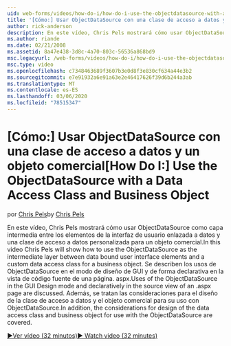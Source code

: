 ```yaml
---
uid: web-forms/videos/how-do-i/how-do-i-use-the-objectdatasource-with-a-data-access-class-and-business-object
title: '[Cómo:] Usar ObjectDataSource con una clase de acceso a datos y un objeto comercial | Microsoft Docs'
author: rick-anderson
description: En este vídeo, Chris Pels mostrará cómo usar ObjectDataSource como capa intermedia entre los elementos de la interfaz de usuario enlazada a datos y una cuenta de datos personalizada...
ms.author: riande
ms.date: 02/21/2008
ms.assetid: 8a47e438-3d8c-4a70-803c-56536a868bd9
msc.legacyurl: /web-forms/videos/how-do-i/how-do-i-use-the-objectdatasource-with-a-data-access-class-and-business-object
msc.type: video
ms.openlocfilehash: c7348463689f3607b3e0d8f3e830cf634a44e3b2
ms.sourcegitcommit: e7e91932a6e91a63e2e46417626f39d6b244a3ab
ms.translationtype: MT
ms.contentlocale: es-ES
ms.lasthandoff: 03/06/2020
ms.locfileid: "78515347"
---
```

# <a name="how-do-i-use-the-objectdatasource-with-a-data-access-class-and-business-object"></a><span data-ttu-id="6b8b4-103">[Cómo:] Usar ObjectDataSource con una clase de acceso a datos y un objeto comercial</span><span class="sxs-lookup"><span data-stu-id="6b8b4-103">[How Do I:] Use the ObjectDataSource with a Data Access Class and Business Object</span></span>

<span data-ttu-id="6b8b4-104">por [Chris Pels](https://twitter.com/chrispels)</span><span class="sxs-lookup"><span data-stu-id="6b8b4-104">by [Chris Pels](https://twitter.com/chrispels)</span></span>

<span data-ttu-id="6b8b4-105">En este vídeo, Chris Pels mostrará cómo usar ObjectDataSource como capa intermedia entre los elementos de la interfaz de usuario enlazada a datos y una clase de acceso a datos personalizada para un objeto comercial.</span><span class="sxs-lookup"><span data-stu-id="6b8b4-105">In this video Chris Pels will show how to use the ObjectDataSource as the intermediate layer between data bound user interface elements and a custom data access class for a business object.</span></span> <span data-ttu-id="6b8b4-106">Se describen los usos de ObjectDataSource en el modo de diseño de GUI y de forma declarativa en la vista de código fuente de una página. aspx.</span><span class="sxs-lookup"><span data-stu-id="6b8b4-106">Uses of the ObjectDataSource in the GUI Design mode and declaratively in the source view of an .aspx page are discussed.</span></span> <span data-ttu-id="6b8b4-107">Además, se tratan las consideraciones para el diseño de la clase de acceso a datos y el objeto comercial para su uso con ObjectDataSource.</span><span class="sxs-lookup"><span data-stu-id="6b8b4-107">In addition, the considerations for design of the data access class and business object for use with the ObjectDataSource are covered.</span></span>

[<span data-ttu-id="6b8b4-108">&#9654;Ver vídeo (32 minutos)</span><span class="sxs-lookup"><span data-stu-id="6b8b4-108">&#9654; Watch video (32 minutes)</span></span>](https://channel9.msdn.com/Blogs/ASP-NET-Site-Videos/how-do-i-use-the-objectdatasource-with-a-data-access-class-and-business-object)
